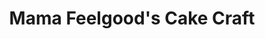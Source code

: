 ---
title: "Mama Feelgood's Cake Craft"
url: /canterbury/mama-feelgoods-cake-craft/
shop: Bäckerei
---